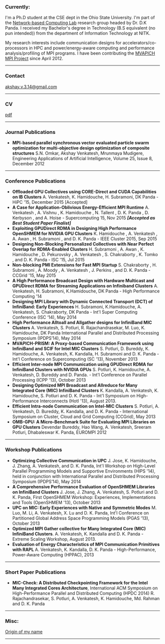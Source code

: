 ### Currently:

I'm a Ph.D student at the CSE dept in the Ohio State University. I'm part of the [Network-based Computing Lab](http://nowlab.cse.ohio-state.edu/) research group headed by Dr. D.K Panda. I received my Bachelor's degree in Technology (B.S equivalent (no pun intended)) from the department of Information Technology at NITK.

My research interests include communication designs for accelerators/co-processors in HPC and power/energy-aware computing and performance analysis/profiling of MPI programs. I have been contributing the [MVAPICH MPI Project](http://mvapich.cse.ohio-state.edu/) since April 2012.

***

### Contact
akshay.v.3.14@gmail.com

***

### CV
[pdf](http://web.cse.ohio-state.edu/~akshay/public/resume.pdf)

***

### Journal Publications
* **MPI-based parallel synchronous vector evaluated particle swarm optimization for multi-objective design optimization of composite structures** S.N. Omkar, Akshay Venkatesh, Mrunmaya Mudigere, Engineering Applications of Artificial Intelligence, Volume 25, Issue 8, December 2012

***

### Conference Publications
* **Offloaded GPU Collectives using CORE-Direct and CUDA Capabilities on IB Clusters** A. Venkatesh, K. Hamidouche, H. Subramoni, DK Panda - HiPC '15, December 2015 [Accepted] 
* **A Case for Application-Oblivious Energy-Efficient MPI Runtime** A. Venkatesh , A. Vishnu , K. Hamidouche , N. Tallent , D. K. Panda , D. Kerbyson , and A. Hoise - Supercomputing 15, Nov 2015 **_[Accepted as Best Student Paper Finalist]_**
* **Exploiting GPUDirect RDMA in Designing High Performance OpenSHMEM for NVIDIA GPU Clusters** 
K. Hamidouche , A. Venkatesh , A. Awan , H. Subramoni , and D. K. Panda - IEEE Cluster 2015, Sep 2015
* **Designing Non-Blocking Personalized Collectives with Near Perfect Overlap for RDMA-Enabled Clusters**
H. Subramoni , A. Awan , K. Hamidouche , D. Pekurovsky , A. Venkatesh , S. Chakraborty , K. Tomko , and D. K. Panda - ISC '15, Jul 2015
* **Non-blocking PMI Extensions for Fast MPI Startup** S. Chakraborty , H. Subramoni , A. Moody , A. Venkatesh , J. Perkins , and D. K. Panda - CCGrid '15, May 2015
* **A High Performance Broadcast Design with Hardware Multicast and GPUDirect RDMA for Streaming Applications on Infiniband Clusters** A. Venkatesh, H. Subramoni, K.Hamidouche, DK Panda - High Performance Computing '14
* **Designing MPI Library with Dynamic Connected Transport (DCT) of InfiniBand: Early Experiences** H. Subramoni, K.Hamidouche, A. Venkatesh, S. Chakraborty, DK Panda - Int'l Super Computing Conference (ISC ‘14), May 2014
* **High Performance Alltoall and Allgather designs for InfiniBand MIC Clusters**
A. Venkatesh, S. Potluri, R. Rajachandrasekar, M. Luo, K. Hamidouche, DK Panda  International Parallel and Distributed Processing Symposium (IPDPS’14), May 2014
* **MVAPICH-PRISM: A Proxy-based Communication Framework using InfiniBand and SCIF for Intel MIC Clusters** S. Potluri, D. Bureddy, K. Hamidouche, A. Venkatesh, K. Kandalla, H. Subramoni and D. K. Panda - Int'l Conference on Supercomputing (SC '13), November 2013
* **Efficient Inter-node MPI Communication using GPUDirect RDMA for InfiniBand Clusters with NVIDIA GPUs** S. Potluri, K. Hamidouche, A. Venkatesh, D. Bureddy and D. Panda. - Int'l Conference on Parallel Processing (ICPP '13), October 2013
* **Designing Optimized MPI Broadcast and Allreduce for Many Integrated Core (MIC) InfiniBand Clusters** K. Kandalla, A. Venkatesh, K. Hamidouche, S. Potluri and D. K. Panda - Int'l Symposium on High-Performance Interconnects (HotI '13), August 2013.
* **Efficient Intra-node Communication on Intel-MIC Clusters** S. Potluri, A. Venkatesh, D. Bureddy, K. Kandalla, and D. K. Panda - International Symposium on Cluster, Cloud and Grid Computing (CCGrid), May 2013
* **OMB-GPU: A Micro-Benchmark Suite for Evaluating MPI Libraries on GPU Clusters** Devendar Bureddy, Hao Wang, A. Venkatesh, Sreeram Potluri, Dhabaleswar K. Panda, EUROMPI 2012

***

### Workshop Publications
* **Optimizing Collective Communication in UPC** J. Jose, K. Hamidouche, J. Zhang, A. Venkatesh, and D. K. Panda, Int'l Workshop on High-Level Parallel Programming Models and Supportive Environments (HIPS '14), held in conjunction with International Parallel and Distributed Processing Symposium (IPDPS’14), May 2014
* **A Comprehensive Performance Evaluation of OpenSHMEM Libraries on InfiniBand Clusters** J. Jose, J. Zhang, A. Venkatesh, S. Potluri and D. K. Panda, First OpenSHMEM Workshop: Experiences, Implementations and Tools (OpenSHMEM '13), October 2013
* **UPC on MIC: Early Experiences with Native and Symmetric Modes** M. Luo, M. Li, A. Venkatesh, X. Lu and D. K. Panda, Int'l Conference on Partitioned Global Address Space Programming Models (PGAS '13), October 2013
* **Optimized MPI Gather collective for Many Integrated Core (MIC) InfiniBand Clusters**. A. Venkatesh, K. Kandalla and D. K. Panda - Extreme Scaling Workshop, August 2013.
* **Evaluation of Energy Characteristics of MPI Communication Primitives with RAPL** A. Venkatesh, K. Kandalla, D. K. Panda - High-Performance, Power-Aware Computing (HPPAC), 2013

***

### Short Paper Publications
* **MIC-Check: A Distributed Checkpointing Framework for the Intel Many Integrated Cores Architecture**,
International ACM Symposium on High-Performance Parallel and Distributed Computing (HPDC 2014) R. Rajachandrasekar, S. Potluri, A. Venkatesh, K. Hamidouche, Md. Rahman and D. K. Panda

***

### Misc:
[Origin of my name](https://en.wikipedia.org/wiki/Akshaya_Patra)
***